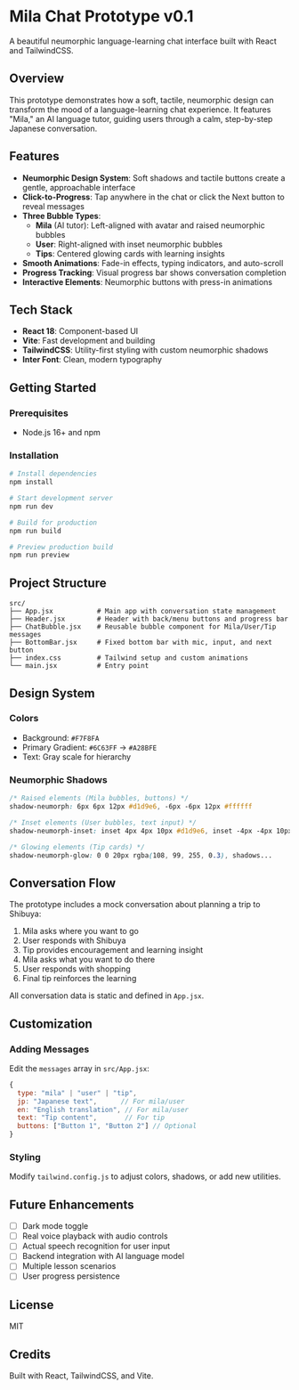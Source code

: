 # Mila Chat Prototype v0.1

A beautiful neumorphic language-learning chat interface built with React and TailwindCSS.

## Overview

This prototype demonstrates how a soft, tactile, neumorphic design can transform the mood of a language-learning chat experience. It features "Mila," an AI language tutor, guiding users through a calm, step-by-step Japanese conversation.

## Features

- **Neumorphic Design System**: Soft shadows and tactile buttons create a gentle, approachable interface
- **Click-to-Progress**: Tap anywhere in the chat or click the Next button to reveal messages
- **Three Bubble Types**:
  - **Mila** (AI tutor): Left-aligned with avatar and raised neumorphic bubbles
  - **User**: Right-aligned with inset neumorphic bubbles
  - **Tips**: Centered glowing cards with learning insights
- **Smooth Animations**: Fade-in effects, typing indicators, and auto-scroll
- **Progress Tracking**: Visual progress bar shows conversation completion
- **Interactive Elements**: Neumorphic buttons with press-in animations

## Tech Stack

- **React 18**: Component-based UI
- **Vite**: Fast development and building
- **TailwindCSS**: Utility-first styling with custom neumorphic shadows
- **Inter Font**: Clean, modern typography

## Getting Started

### Prerequisites

- Node.js 16+ and npm

### Installation

```bash
# Install dependencies
npm install

# Start development server
npm run dev

# Build for production
npm run build

# Preview production build
npm run preview
```

## Project Structure

```
src/
├── App.jsx           # Main app with conversation state management
├── Header.jsx        # Header with back/menu buttons and progress bar
├── ChatBubble.jsx    # Reusable bubble component for Mila/User/Tip messages
├── BottomBar.jsx     # Fixed bottom bar with mic, input, and next button
├── index.css         # Tailwind setup and custom animations
└── main.jsx          # Entry point
```

## Design System

### Colors

- Background: `#F7F8FA`
- Primary Gradient: `#6C63FF` → `#A28BFE`
- Text: Gray scale for hierarchy

### Neumorphic Shadows

```css
/* Raised elements (Mila bubbles, buttons) */
shadow-neumorph: 6px 6px 12px #d1d9e6, -6px -6px 12px #ffffff

/* Inset elements (User bubbles, text input) */
shadow-neumorph-inset: inset 4px 4px 10px #d1d9e6, inset -4px -4px 10px #ffffff

/* Glowing elements (Tip cards) */
shadow-neumorph-glow: 0 0 20px rgba(108, 99, 255, 0.3), shadows...
```

## Conversation Flow

The prototype includes a mock conversation about planning a trip to Shibuya:

1. Mila asks where you want to go
2. User responds with Shibuya
3. Tip provides encouragement and learning insight
4. Mila asks what you want to do there
5. User responds with shopping
6. Final tip reinforces the learning

All conversation data is static and defined in `App.jsx`.

## Customization

### Adding Messages

Edit the `messages` array in `src/App.jsx`:

```javascript
{
  type: "mila" | "user" | "tip",
  jp: "Japanese text",      // For mila/user
  en: "English translation", // For mila/user
  text: "Tip content",       // For tip
  buttons: ["Button 1", "Button 2"] // Optional
}
```

### Styling

Modify `tailwind.config.js` to adjust colors, shadows, or add new utilities.

## Future Enhancements

- [ ] Dark mode toggle
- [ ] Real voice playback with audio controls
- [ ] Actual speech recognition for user input
- [ ] Backend integration with AI language model
- [ ] Multiple lesson scenarios
- [ ] User progress persistence

## License

MIT

## Credits

Built with React, TailwindCSS, and Vite.

